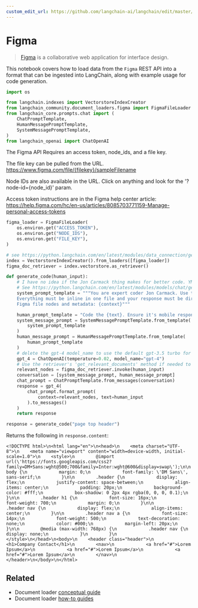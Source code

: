```yaml
---
custom_edit_url: https://github.com/langchain-ai/langchain/edit/master/docs/docs/integrations/document_loaders/figma.ipynb
---
```

# Figma

>[Figma](https://www.figma.com/) is a collaborative web application for interface design.

This notebook covers how to load data from the `Figma` REST API into a format that can be ingested into LangChain, along with example usage for code generation.


```python
import os

from langchain.indexes import VectorstoreIndexCreator
from langchain_community.document_loaders.figma import FigmaFileLoader
from langchain_core.prompts.chat import (
    ChatPromptTemplate,
    HumanMessagePromptTemplate,
    SystemMessagePromptTemplate,
)
from langchain_openai import ChatOpenAI
```

The Figma API Requires an access token, node_ids, and a file key.

The file key can be pulled from the URL.  https://www.figma.com/file/{filekey}/sampleFilename

Node IDs are also available in the URL. Click on anything and look for the '?node-id={node_id}' param.

Access token instructions are in the Figma help center article: https://help.figma.com/hc/en-us/articles/8085703771159-Manage-personal-access-tokens


```python
figma_loader = FigmaFileLoader(
    os.environ.get("ACCESS_TOKEN"),
    os.environ.get("NODE_IDS"),
    os.environ.get("FILE_KEY"),
)
```


```python
# see https://python.langchain.com/en/latest/modules/data_connection/getting_started.html for more details
index = VectorstoreIndexCreator().from_loaders([figma_loader])
figma_doc_retriever = index.vectorstore.as_retriever()
```


```python
def generate_code(human_input):
    # I have no idea if the Jon Carmack thing makes for better code. YMMV.
    # See https://python.langchain.com/en/latest/modules/models/chat/getting_started.html for chat info
    system_prompt_template = """You are expert coder Jon Carmack. Use the provided design context to create idiomatic HTML/CSS code as possible based on the user request.
    Everything must be inline in one file and your response must be directly renderable by the browser.
    Figma file nodes and metadata: {context}"""

    human_prompt_template = "Code the {text}. Ensure it's mobile responsive"
    system_message_prompt = SystemMessagePromptTemplate.from_template(
        system_prompt_template
    )
    human_message_prompt = HumanMessagePromptTemplate.from_template(
        human_prompt_template
    )
    # delete the gpt-4 model_name to use the default gpt-3.5 turbo for faster results
    gpt_4 = ChatOpenAI(temperature=0.02, model_name="gpt-4")
    # Use the retriever's 'get_relevant_documents' method if needed to filter down longer docs
    relevant_nodes = figma_doc_retriever.invoke(human_input)
    conversation = [system_message_prompt, human_message_prompt]
    chat_prompt = ChatPromptTemplate.from_messages(conversation)
    response = gpt_4(
        chat_prompt.format_prompt(
            context=relevant_nodes, text=human_input
        ).to_messages()
    )
    return response
```


```python
response = generate_code("page top header")
```

Returns the following in `response.content`:
```
<!DOCTYPE html>\n<html lang="en">\n<head>\n    <meta charset="UTF-8">\n    <meta name="viewport" content="width=device-width, initial-scale=1.0">\n    <style>\n        @import url(\'https://fonts.googleapis.com/css2?family=DM+Sans:wght@500;700&family=Inter:wght@600&display=swap\');\n\n        body {\n            margin: 0;\n            font-family: \'DM Sans\', sans-serif;\n        }\n\n        .header {\n            display: flex;\n            justify-content: space-between;\n            align-items: center;\n            padding: 20px;\n            background-color: #fff;\n            box-shadow: 0 2px 4px rgba(0, 0, 0, 0.1);\n        }\n\n        .header h1 {\n            font-size: 16px;\n            font-weight: 700;\n            margin: 0;\n        }\n\n        .header nav {\n            display: flex;\n            align-items: center;\n        }\n\n        .header nav a {\n            font-size: 14px;\n            font-weight: 500;\n            text-decoration: none;\n            color: #000;\n            margin-left: 20px;\n        }\n\n        @media (max-width: 768px) {\n            .header nav {\n                display: none;\n            }\n        }\n    </style>\n</head>\n<body>\n    <header class="header">\n        <h1>Company Contact</h1>\n        <nav>\n            <a href="#">Lorem Ipsum</a>\n            <a href="#">Lorem Ipsum</a>\n            <a href="#">Lorem Ipsum</a>\n        </nav>\n    </header>\n</body>\n</html>
```


## Related

- Document loader [conceptual guide](/docs/concepts/#document-loaders)
- Document loader [how-to guides](/docs/how_to/#document-loaders)
